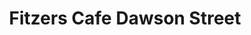 ---
title: "Fitzers Cafe Dawson Street"
address: "51 Dawson Street, Dublin City Centre, Co. Dublin, Dublin 2"
tel: "+353 (0)16 77 1155"
county: "Dublin"
category: "French Restaurants"
type: "Content"
lat: "53.34147644042969"
lng: "-6.2585649490356445"
---
